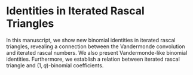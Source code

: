 # Identities in Iterated Rascal Triangles

In this manuscript, we show new binomial identities in iterated rascal triangles,
revealing a connection between the Vandermonde convolution and iterated rascal numbers.
We also present Vandermonde-like binomial identities.
Furthermore, we establish a relation between iterated rascal triangle and $(1,q)$-binomial coefficients.
